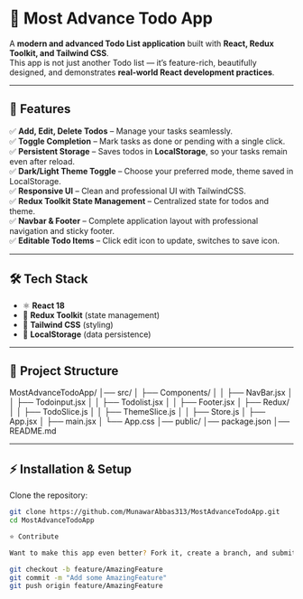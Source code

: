 # 📝 Most Advance Todo App  

A **modern and advanced Todo List application** built with **React, Redux Toolkit, and Tailwind CSS**.  
This app is not just another Todo list — it’s feature-rich, beautifully designed, and demonstrates **real-world React development practices**.  

---

## 🚀 Features

✅ **Add, Edit, Delete Todos** – Manage your tasks seamlessly.  
✅ **Toggle Completion** – Mark tasks as done or pending with a single click.  
✅ **Persistent Storage** – Saves todos in **LocalStorage**, so your tasks remain even after reload.  
✅ **Dark/Light Theme Toggle** – Choose your preferred mode, theme saved in LocalStorage.  
✅ **Responsive UI** – Clean and professional UI with TailwindCSS.  
✅ **Redux Toolkit State Management** – Centralized state for todos and theme.  
✅ **Navbar & Footer** – Complete application layout with professional navigation and sticky footer.  
✅ **Editable Todo Items** – Click edit icon to update, switches to save icon.  

---

## 🛠️ Tech Stack

- ⚛️ **React 18**  
- 🎯 **Redux Toolkit** (state management)  
- 🎨 **Tailwind CSS** (styling)  
- 💾 **LocalStorage** (data persistence)  

---

## 📂 Project Structure
MostAdvanceTodoApp/
│── src/
│ ├── Components/
│ │ ├── NavBar.jsx
│ │ ├── Todoinput.jsx
│ │ ├── Todolist.jsx
│ │ ├── Footer.jsx
│ ├── Redux/
│ │ ├── TodoSlice.js
│ │ ├── ThemeSlice.js
│ │ ├── Store.js
│ ├── App.jsx
│ ├── main.jsx
│ └── App.css
│── public/
│── package.json
│── README.md


---

## ⚡ Installation & Setup

Clone the repository:

```bash
git clone https://github.com/MunawarAbbas313/MostAdvanceTodoApp.git
cd MostAdvanceTodoApp

⭐ Contribute

Want to make this app even better? Fork it, create a branch, and submit a pull request 🚀

git checkout -b feature/AmazingFeature
git commit -m "Add some AmazingFeature"
git push origin feature/AmazingFeature




